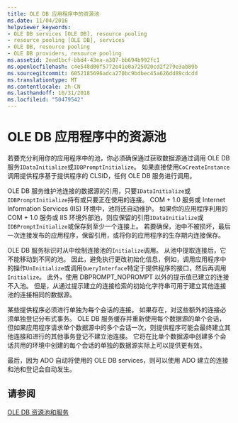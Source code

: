 ```yaml
---
title: OLE DB 应用程序中的资源池
ms.date: 11/04/2016
helpviewer_keywords:
- OLE DB services [OLE DB], resource pooling
- resource pooling [OLE DB], services
- OLE DB, resource pooling
- OLE DB providers, resource pooling
ms.assetid: 2ead1bcf-bbd4-43ea-a307-bb694b992fc1
ms.openlocfilehash: c4e548d00f5772e41e0a725020cd2f279e3ab89b
ms.sourcegitcommit: 6052185696adca270bc9bdbec45a626dd89cdcdd
ms.translationtype: MT
ms.contentlocale: zh-CN
ms.lasthandoff: 10/31/2018
ms.locfileid: "50479542"
---
```

# <a name="resource-pooling-in-your-ole-db-application"></a>OLE DB 应用程序中的资源池

若要充分利用你的应用程序中的池，你必须确保通过获取数据源通过调用 OLE DB 服务`IDataInitialize`或`IDBPromptInitialize`。 如果直接使用`CoCreateInstance`调用提供程序基于提供程序的 CLSID，任何 OLE DB 服务进行调用。

OLE DB 服务维护池连接的数据源的引用，只要`IDataInitialize`或`IDBPromptInitialize`持有或只要正在使用的连接。 COM + 1.0 服务或 Internet Information Services (IIS) 环境中，池将还自动维护。 如果你的应用程序利用的 COM + 1.0 服务或 IIS 环境外部池，则应保留的引用`IDataInitialize`或`IDBPromptInitialize`或保存到至少一个连接上。 若要确保，池中不被损坏，最后一次连接发布的应用程序，保留引用，或将你的应用程序的生存期内连接保存。

OLE DB 服务标识时从中绘制连接池的`Initialize`调用。 从池中提取连接后，它不能移动到不同的池。 因此，避免执行更改初始化信息，例如，调用应用程序中的操作`UnInitialize`或调用`QueryInterface`特定于提供程序的接口，然后再调用`Initialize`。 此外，使用 DBPROMPT_NOPROMPT 以外的提示值已建立的连接不入池。 但是，从通过提示建立的连接检索的初始化字符串可用于建立其他连接池的连接相同的数据源。

某些提供程序必须进行单独为每个会话的连接。 如果存在，对这些额外的连接必须单独登记分布式事务。 OLE DB 服务缓存并重新使用每个数据源的单个会话，但如果应用程序请求单个数据源中的多个会话一次，则提供程序可能会最终建立其他连接和进行的其他事务登记不建立池连接。 它将在比单个数据源中创建多个会话共用的环境中创建的每个会话的单独的数据源实际上可以提供更有效。

最后，因为 ADO 自动将使用的 OLE DB services，则可以使用 ADO 建立的连接和池和登记会自动发生。

## <a name="see-also"></a>请参阅

[OLE DB 资源池和服务](../../data/oledb/ole-db-resource-pooling-and-services.md)